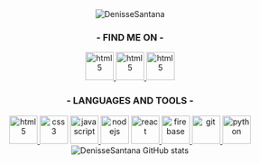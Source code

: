 <div align="center">
  <img src="https://github.com/DenisseSantana/DenisseSantana/blob/main/assets/gif.gif?raw=true" alt="DenisseSantana" background-size="contain"/>
</div>
<div align="center">
   <h3>- FIND ME ON -</h3>
   <a href="https://www.linkedin.com/in/denisse-santana-84596420a/" target="_blank"> <img src="https://media.giphy.com/media/HQTYdpx1yhxWpugAi2/giphy.gif" alt="html5" width="50" height="50"/> </a>
   <a href="https://www.instagram.com/santadenisse" target="_blank"> <img src="https://media.giphy.com/media/IbTZSfHDUDSmOCkd3q/giphy.gif" alt="html5" width="50" height="50"/> </a>
   <a href="https://open.spotify.com/artist/6jfYymdMLzSsGeRNcNJqzX?si=PJs3Xo4nRIiOqxGyyqexfQ" target="_blank"> <img src="https://media.giphy.com/media/alxwuUFuJmVEJb3PDg/giphy.gif" alt="html5" width="50" height="50"/> </a>
  
</div>
<div align="center">
   <h3>- LANGUAGES AND TOOLS -</h3>
   <a href="https://www.w3.org/html/" target="_blank"> <img src="https://media.giphy.com/media/XAxylRMCdpbEWUAvr8/giphy.gif" alt="html5" width="50" height="50"/> </a>
  <a href="https://www.w3schools.com/css/" target="_blank"> <img src="https://media.giphy.com/media/fsEaZldNC8A1PJ3mwp/giphy.gif" alt="css3" width="50" height="50"/></a>
  <a href="https://developer.mozilla.org/en-US/docs/Web/JavaScript" target="_blank"> <img src="https://media.giphy.com/media/ln7z2eWriiQAllfVcn/giphy.gif" alt="javascript" width="50" height="50"/> </a>
  <a href="https://nodejs.org" target="_blank"> <img src="https://media.giphy.com/media/kdFc8fubgS31b8DsVu/giphy.gif" alt="nodejs" width="50" height="50"/></a>
  <a href="https://reactjs.org/" target="_blank"> <img src="https://media.giphy.com/media/eNAsjO55tPbgaor7ma/giphy.gif" alt="react" width="50" height="50"/> </a>
  <a href="https://firebase.google.com/" target="_blank"> <img src="https://media.giphy.com/media/Ri2TUcKlaOcaDBxFpY/giphy.gif" alt="firebase" width="50" height="50"/> </a>
  <a href="https://git-scm.com/" target="_blank"> <img src="https://media.giphy.com/media/kH1DBkPNyZPOk0BxrM/giphy.gif" alt="git" height="50"/> </a>
  <a href="https://docs.python.org/3/" target="_blank"> <img src="https://media.giphy.com/media/LMt9638dO8dftAjtco/giphy.gif" alt="python" height="50"/> </a>
</div>
<div align="center">
  <img align="center" alt='DenisseSantana GitHub stats' src="https://github-readme-stats.vercel.app/api?username=denissesantana&theme=graywhite&show_icons=true" /> 
</div>
<!--
**DenisseSantana/DenisseSantana** is a ✨ _special_ ✨ repository because its `README.md` (this file) appears on your GitHub profile.
### Hi there 👋

Here are some ideas to get you started:

- 🔭 I’m currently working on ...
- 🌱 I’m currently learning ...
- 👯 I’m looking to collaborate on ...
- 🤔 I’m looking for help with ...
- 💬 Ask me about ...
- 📫 How to reach me: ...
- 😄 Pronouns: ...
- ⚡ Fun fact: ...
-->
